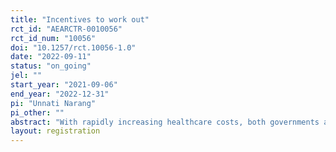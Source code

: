```yaml
---
title: "Incentives to work out"
rct_id: "AEARCTR-0010056"
rct_id_num: "10056"
doi: "10.1257/rct.10056-1.0"
date: "2022-09-11"
status: "on_going"
jel: ""
start_year: "2021-09-06"
end_year: "2022-12-31"
pi: "Unnati Narang"
pi_other: ""
abstract: "With rapidly increasing healthcare costs, both governments and firms are paying more attention to cultivating healthy lifestyles among consumers to reduce medical and financial burdens. However, consumer often struggle to fulfil their commitments to health-related goals, such as consistently going to the gym. This research examines the effects of financial and non-financial incentives on consumers’ gym-going behaviors. We conduct a set of randomized field experiments in partnership with the campus recreation center at one of the largest U.S. public universities that garners around one million student, staff, and faculty visits each year. Specifically, we provide a set of financial and non-financial incentives to the members of the center and track their progress (i.e., number and types of workouts completed). Our preliminary results show that financial incentives have a significant and sustained effect on members’ workout completion. We also examine the effects of non-financial incentives, such as information about the workouts and individual’s ranks among peers. "
layout: registration
---
```


